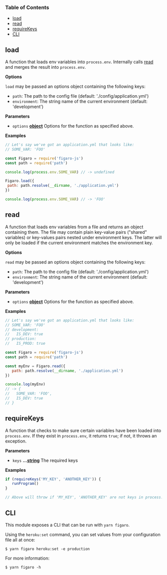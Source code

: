 <!-- Generated by documentation.js. Update this documentation by updating the source code. -->

### Table of Contents

-   [load](#load)
-   [read](#read)
-   [requireKeys](#requirekeys)
-   [CLI](#cli)

## load

A function that loads env variables into `process.env`. 
Internally calls [read](#read) and merges the result into `process.env`.

**Options**

`load` may be passed an options object containing the following keys:

-   `path`: The path to the config file (default: './config/application.yml')
-   `environment`: The string name of the current environment (default: 'development')

**Parameters**

-   `options` **[object](https://developer.mozilla.org/docs/Web/JavaScript/Reference/Global_Objects/Object)** Options for the function as specified above.

**Examples**

```javascript
// Let's say we've got an application.yml that looks like:
// SOME_VAR: 'FOO'

const Figaro = require('figaro-js')
const path = require('path')

console.log(process.env.SOME_VAR) // -> undefined

Figaro.load({
 path: path.resolve(__dirname, './application.yml')
})

console.log(process.env.SOME_VAR) // -> 'FOO'
```

## read

A function that loads env variables from a file and returns an object containing them.
The file may contain plain key-value pairs ("shared" variables) or key-values pairs nested under environment keys.
The latter will only be loaded if the current environment matches the environment key.

**Options**

`read` may be passed an options object containing the following keys:

-   `path`: The path to the config file (default: './config/application.yml')
-   `environment`: The string name of the current environment (default: 'development')

**Parameters**

-   `options` **[object](https://developer.mozilla.org/docs/Web/JavaScript/Reference/Global_Objects/Object)** Options for the function as specified above.

**Examples**

```javascript
// Let's say we've got an application.yml that looks like:
// SOME_VAR: 'FOO'
// development:
//   IS_DEV: true
// production:
//   IS_PROD: true

const Figaro = require('figaro-js')
const path = require('path')

const myEnv = Figaro.read({
   path: path.resolve(__dirname, './application.yml')
})

console.log(myEnv) 
// -> {
//   SOME_VAR: 'FOO',
//   IS_DEV: true
// }
```

## requireKeys

A function that checks to make sure certain variables have been loaded into `process.env`.
If they exist in `process.env`, it returns `true`; if not, it throws an exception.

**Parameters**

-   `keys` **...[string](https://developer.mozilla.org/docs/Web/JavaScript/Reference/Global_Objects/String)** The required keys

**Examples**

```javascript
if (requireKeys('MY_KEY', 'ANOTHER_KEY')) {
   runProgram()
}

// Above will throw if 'MY_KEY', 'ANOTHER_KEY' are not keys in process.env.
```

## CLI

This module exposes a CLI that can be run with `yarn figaro`.

Using the `heroku:set` command, you can set values from your configuration file all at once:

`$ yarn figaro heroku:set -e production`

For more information:

`$ yarn figaro -h`
